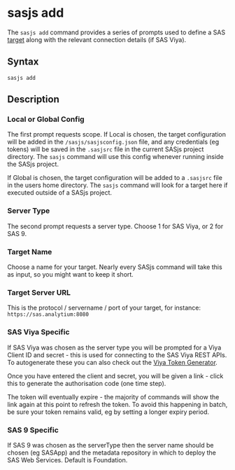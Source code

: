 sasjs add
====================

The `sasjs add` command provides a series of prompts used to define a SAS [target](/glossary#target) along with the relevant connection details (if SAS Viya).

## Syntax

```
sasjs add
```

## Description

### Local or Global Config
The first prompt requests scope.  If Local is chosen, the target configuration will be added in the `/sasjs/sasjsconfig.json` file, and any credentials (eg tokens) will be saved in the `.sasjsrc` file in the current SASjs project directory.  The `sasjs` command will use this config whenever running inside the SASjs project.

If Global is chosen, the target configuration will be added to a `.sasjsrc` file in the users home directory.  The `sasjs` command will look for a target here if executed outside of a SASjs project.

### Server Type
The second prompt requests a server type.  Choose 1 for SAS Viya, or 2 for SAS 9.  

### Target Name
Choose a name for your target.  Nearly every SASjs command will take this as input, so you might want to keep it short.


### Target Server URL
This is the protocol / servername / port of your target, for instance:   `https://sas.analytium:8080`

### SAS Viya Specific
If SAS Viya was chosen as the server type you will be prompted for a Viya Client ID and secret - this is used for connecting to the SAS Viya REST APIs. To autogenerate these you can also check out the [Viya Token Generator](https://sasjs.io/videos/#deploying-and-using-the-viya-token-generator).

Once you have entered the client and secret, you will be given a link - click this to generate the authorisation code (one time step).

The token will eventually expire - the majority of commands will show the link again at this point to refresh the token.  To avoid this happening in batch, be sure your token remains valid, eg by setting a longer expiry period.

<script id="asciicast-361849" src="https://asciinema.org/a/361849.js" async></script>

### SAS 9 Specific
If SAS 9 was chosen as the serverType then the server name should be chosen (eg SASApp) and the metadata repository in which to deploy the SAS Web Services.  Default is Foundation.

<script id="asciicast-361844" src="https://asciinema.org/a/361844.js" async></script>


<meta name="description" content="The `sasjs add` command provides a series of prompts used to define a SAS target">